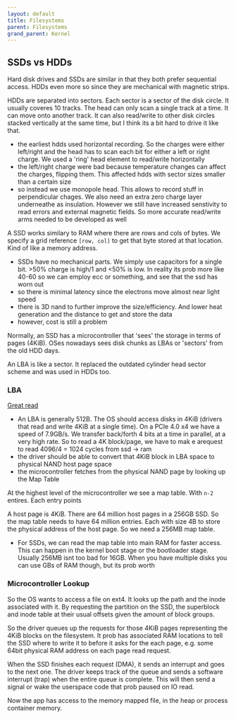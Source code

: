 ```yaml
---
layout: default
title: Filesystems
parent: Filesystems
grand_parent: Kernel
---
```


## SSDs vs HDDs

Hard disk drives and SSDs are similar in that they both prefer sequential access. HDDs even more so since they are mechanical with magnetic strips.

HDDs are separated into sectors. Each sector is a sector of the disk circle. It usually coveres 10 tracks. The head can only scan a single track at a time. It can move onto another track. It can also read/write to other disk circles stacked vertically at the same time, but I think its a bit hard to drive it like that.

- the earliest hdds used horizontal recording. So the charges were either left/right and the head has to scan each bit for either a left or right charge. We used a 'ring' head element to read/write horizontally
- the left/right charge were bad because temperature changes can affect the charges, flipping them. This affected hdds with sector sizes smaller than a certain size
- so instead we use monopole head. This allows to record stuff in perpendicular chages. We also need an extra zero charge layer underneathe as insulation. However we still have increased senstivity to read errors and external magnetic fields. So more accurate read/write arms needed to be developed as well

A SSD works similary to RAM where there are rows and cols of bytes. We specify a grid reference `[row, col]` to get that byte stored at that location. Kind of like a memory address.

- SSDs have no mechanical parts. We simply use capacitors for a single bit. >50% charge is high/1 and <50% is low. In reality its prob more like 40-60 so we can employ ecc or something, and see that the ssd has worn out
- so there is minimal latency since the electrons move almost near light speed
- there is 3D nand to further improve the size/efficiency. And lower heat generation and the distance to get and store the data
- however, cost is still a problem

Normally, an SSD has a microcontroller that 'sees' the storage in terms of pages (4KiB). OSes nowadays sees disk chunks as LBAs or 'sectors' from the old HDD days.

An LBA is like a sector. It replaced the outdated cylinder head sector scheme and was used in HDDs too.

### LBA

[Great read](https://www.elinfor.com/knowledge/overview-of-ssd-structure-and-basic-working-principle2-p-11204)

- An LBA is generally 512B. The OS should access disks in 4KiB (drivers that read and write 4KiB at a single time). On a PCIe 4.0 x4 we have a speed of 7.9GB/s. We transfer back/forth 4 bits at a time in parallel, at a very high rate. So to read a 4K block/page, we have to mak e arequest to read 4096/4 = 1024 cycles from ssd -> ram
- the driver should be able to convert that 4KiB block in LBA space to physical NAND host page space
- the microcontroller fetches from the physical NAND page by looking up the Map Table

At the highest level of the microcontroller we see a map table. With `n-2` entires. Each entry points

A host page is 4KiB. There are 64 million host pages in a 256GB SSD.
So the map table needs to have 64 million entries. Each with size 4B to store the physical address of the host page. So we need a 256MB map table.

- For SSDs, we can read the map table into main RAM for faster access. This can happen in the kernel boot stage or the bootloader stage. Usually 256MB isnt too bad for 16GB. When you have multiple disks you can use GBs of RAM though, but its prob worth

### Microcontroller Lookup

So the OS wants to access a file on ext4. It looks up the path and the inode associated with it. By requesting the partition on the SSD, the superblock and inode table at their usual offsets given the amount of block groups.

So the driver queues up the requests for those 4KiB pages representing the 4KiB blocks on the filesystem. It prob has associated RAM locations to tell the SSD where to write it to before it asks for the each page, e.g. some 64bit physical RAM address on each page read request.

When the SSD finishes each request (DMA), it sends an interrupt and goes to the next one. The driver keeps track of the queue and sends a software interrupt (trap) when the entire queue is complete. This will then send a signal or wake the userspace code that prob paused on IO read.

Now the app has access to the memory mapped file, in the heap or process container memory.
